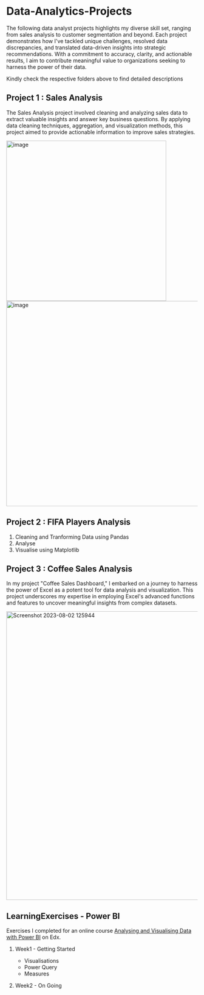 # Data-Analytics-Projects
The following data analyst projects highlights my diverse skill set, ranging from sales analysis to customer segmentation and beyond. Each project demonstrates how I've tackled unique challenges, resolved data discrepancies, and translated data-driven insights into strategic recommendations. With a commitment to accuracy, clarity, and actionable results, I aim to contribute meaningful value to organizations seeking to harness the power of their data.

Kindly check the respective folders above to find detailed descriptions

## Project 1 : Sales Analysis

The Sales Analysis project involved cleaning and analyzing sales data to extract valuable insights and answer key business questions. By applying data cleaning techniques, aggregation, and visualization methods, this project aimed to provide actionable information to improve sales strategies.

<img width="421" alt="image" src="https://github.com/tejaswini-girish/Data-Analytics-Projects/assets/136778982/344d25fb-40dd-4a74-abdc-1ce58a77dd67"><img width="539" alt="image" src="https://github.com/tejaswini-girish/Data-Analytics-Projects/assets/136778982/7343070d-f789-499a-b101-349e2471b85d">


## Project 2 : FIFA Players Analysis

1. Cleaning and Tranforming Data using Pandas
2. Analyse
3. Visualise using Matplotlib



## Project 3 : Coffee Sales Analysis 

In my project "Coffee Sales Dashboard," I embarked on a journey to harness the power of Excel as a potent tool for data analysis and visualization. This project underscores my expertise in employing Excel's advanced functions and features to uncover meaningful insights from complex datasets.

<img width="758" alt="Screenshot 2023-08-02 125944" src="https://github.com/tejaswini-girish/Data-Analytics-Projects/assets/136778982/74ed0c09-6684-48de-a0db-09067bc329c9">



## LearningExercises - Power BI

Exercises I completed for an online course [Analysing and Visualising Data with Power BI]([url](https://www.edx.org/learn/data-analysis/davidson-college-data-analysis-in-power-bi)) on Edx.
1. Week1 - Getting Started
   - Visualisations
   - Power Query
   - Measures

2. Week2 - On Going
  


